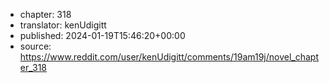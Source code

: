 - chapter: 318
- translator: kenUdigitt
- published: 2024-01-19T15:46:20+00:00
- source: https://www.reddit.com/user/kenUdigitt/comments/19am19j/novel_chapter_318
